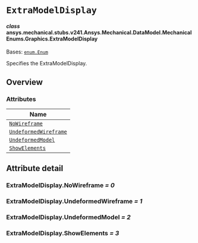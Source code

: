 <!-- vale off -->

<a id="extramodeldisplay"></a>

# `ExtraModelDisplay`

<a id="ansys.mechanical.stubs.v241.Ansys.Mechanical.DataModel.MechanicalEnums.Graphics.ExtraModelDisplay"></a>

#### *class* ansys.mechanical.stubs.v241.Ansys.Mechanical.DataModel.MechanicalEnums.Graphics.ExtraModelDisplay

Bases: [`enum.Enum`](https://docs.python.org/3/library/enum.html#enum.Enum)

Specifies the ExtraModelDisplay.

<!-- !! processed by numpydoc !! -->

<a id="overview"></a>

## Overview

### Attributes

| Name |
| ----------------------------------------------------------------- |
| [`NoWireframe`](#ExtraModelDisplay.NoWireframe) |
| [`UndeformedWireframe`](#ExtraModelDisplay.UndeformedWireframe) |
| [`UndeformedModel`](#ExtraModelDisplay.UndeformedModel) |
| [`ShowElements`](#ExtraModelDisplay.ShowElements) |

<a id="attribute-detail"></a>

## Attribute detail

<a id="ExtraModelDisplay.NoWireframe"></a>

### ExtraModelDisplay.NoWireframe *= 0*

<a id="ExtraModelDisplay.UndeformedWireframe"></a>

### ExtraModelDisplay.UndeformedWireframe *= 1*

<a id="ExtraModelDisplay.UndeformedModel"></a>

### ExtraModelDisplay.UndeformedModel *= 2*

<a id="ExtraModelDisplay.ShowElements"></a>

### ExtraModelDisplay.ShowElements *= 3*

<!-- vale on -->
